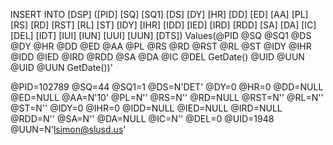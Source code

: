 


INSERT INTO [DSP] ([PID]
 [SQ]
 [SQ1]
 [DS]
 [DY]
 [HR]
 [DD]
 [ED]
 [AA]
 [PL]
 [RS]
 [RD]
 [RST]
 [RL]
 [ST]
 [IDY]
 [IHR]
 [IDD]
 [IED]
 [IRD]
 [RDD]
 [SA]
 [DA]
 [IC]
 [DEL]
 [IDT]
 [IUI]
 [IUN]
 [UUI]
 [UUN]
 [DTS]) Values(@PID
 @SQ
 @SQ1
 @DS
 @DY
 @HR
 @DD
 @ED
 @AA
 @PL
 @RS
 @RD
 @RST
 @RL
 @ST
 @IDY
 @IHR
 @IDD
 @IED
 @IRD
 @RDD
 @SA
 @DA
 @IC
 @DEL
 GetDate()
 @UID
 @UUN
 @UID
 @UUN
 GetDate())'

@PID=102789
@SQ=44
@SQ1=1
@DS=N'DET'
@DY=0
@HR=0
@DD=NULL
@ED=NULL
@AA=N'10'
@PL=N''
@RS=N''
@RD=NULL
@RST=N''
@RL=N''
@ST=N''
@IDY=0
@IHR=0
@IDD=NULL
@IED=NULL
@IRD=NULL
@RDD=N''
@SA=N''
@DA=NULL
@IC=N''
@DEL=0
@UID=1948
@UUN=N'lsimon@slusd.us'



